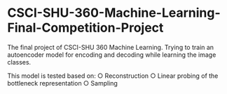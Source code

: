 # CSCI-SHU-360-Machine-Learning-Final-Competition-Project
The final project of CSCI-SHU 360 Machine Learning. Trying to train an autoencoder model for encoding and decoding while learning the image classes.

This model is tested based on:
○ Reconstruction
○ Linear probing of the bottleneck representation
○ Sampling

